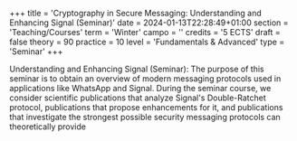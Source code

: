 +++
title = 'Cryptography in Secure Messaging: Understanding and Enhancing Signal (Seminar)'
date = 2024-01-13T22:28:49+01:00
section = 'Teaching/Courses'
term = 'Winter'
campo = ''
credits = '5 ECTS'
draft = false 
theory = 90
practice = 10 
level = 'Fundamentals & Advanced'
type = 'Seminar'
+++

Understanding and Enhancing Signal (Seminar): The purpose of this seminar is to obtain an overview of modern messaging protocols used in applications like WhatsApp and Signal. During the seminar course, we consider scientific publications that analyze Signal's Double-Ratchet protocol, publications that propose enhancements for it, and publications that investigate the strongest possible security messaging protocols can theoretically provide